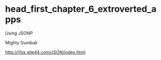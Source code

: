 head_first_chapter_6_extroverted_apps
=====================================

Using JSONP

Mighty Gumball

http://rfox.site44.com/JSON/index.html

